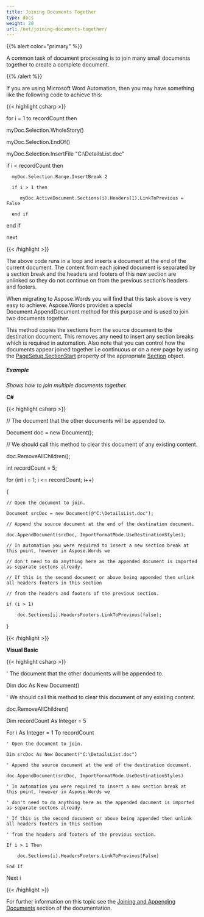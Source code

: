 ```yaml
---
title: Joining Documents Together
type: docs
weight: 20
url: /net/joining-documents-together/
---
```


{{% alert color="primary" %}} 

A common task of document processing is to join many small documents together to create a complete document.

{{% /alert %}} 

If you are using Microsoft Word Automation, then you may have something like the following code to achieve this:

{{< highlight csharp >}}

 for i = 1 to recordCount then

   myDoc.Selection.WholeStory()

   myDoc.Selection.EndOf()

   myDoc.Selection.InsertFile "C:\DetailsList.doc"

   if i < recordCount then

      myDoc.Selection.Range.InsertBreak 2

      if i > 1 then

         myDoc.ActiveDocument.Sections(i).Headers(1).LinkToPrevious = False

      end if

   end if

next



{{< /highlight >}}

The above code runs in a loop and inserts a document at the end of the current document. The content from each joined document is separated by a section break and the headers and footers of this new section are unlinked so they do not continue on from the previous section’s headers and footers.

When migrating to Aspose.Words you will find that this task above is very easy to achieve. Aspose.Words provides a special Document.AppendDocument method for this purpose and is used to join two documents together.

This method copies the sections from the source document to the destination document. This removes any need to insert any section breaks which is required in automation. Also note that you can control how the documents appear joined together i.e continuous or on a new page by using the [PageSetup.SectionStart](/pages/createpage.action?spaceKey=wordsnet&title=SectionStart+Class&linkCreation=true&fromPageId=2589029) property of the appropriate [Section](/pages/createpage.action?spaceKey=wordsnet&title=Section+Class&linkCreation=true&fromPageId=2589029) object.
##### **Example**
*Shows how to join multiple documents together.*

**C#**

{{< highlight csharp >}}

 // The document that the other documents will be appended to.

Document doc = new Document();

// We should call this method to clear this document of any existing content.

doc.RemoveAllChildren();

int recordCount = 5;

for (int i = 1; i <= recordCount; i++)

{

    // Open the document to join.

    Document srcDoc = new Document(@"C:\DetailsList.doc");

    // Append the source document at the end of the destination document.

    doc.AppendDocument(srcDoc, ImportFormatMode.UseDestinationStyles);

    // In automation you were required to insert a new section break at this point, however in Aspose.Words we

    // don't need to do anything here as the appended document is imported as separate sectons already.

    // If this is the second document or above being appended then unlink all headers footers in this section

    // from the headers and footers of the previous section.

    if (i > 1)

        doc.Sections[i].HeadersFooters.LinkToPrevious(false);

}



{{< /highlight >}}

**Visual Basic**

{{< highlight csharp >}}

 ' The document that the other documents will be appended to.

Dim doc As New Document()

' We should call this method to clear this document of any existing content.

doc.RemoveAllChildren()

Dim recordCount As Integer = 5

For i As Integer = 1 To recordCount

    ' Open the document to join.

    Dim srcDoc As New Document("C:\DetailsList.doc")

    ' Append the source document at the end of the destination document.

    doc.AppendDocument(srcDoc, ImportFormatMode.UseDestinationStyles)

    ' In automation you were required to insert a new section break at this point, however in Aspose.Words we

    ' don't need to do anything here as the appended document is imported as separate sectons already.

    ' If this is the second document or above being appended then unlink all headers footers in this section

    ' from the headers and footers of the previous section.

    If i > 1 Then

        doc.Sections(i).HeadersFooters.LinkToPrevious(False)

    End If

Next i



{{< /highlight >}}

For further information on this topic see the [Joining and Appending Documents](/pages/createpage.action?spaceKey=wordsnet&title=Joining+and+Appending+Documents&linkCreation=true&fromPageId=2589029) section of the documentation.
